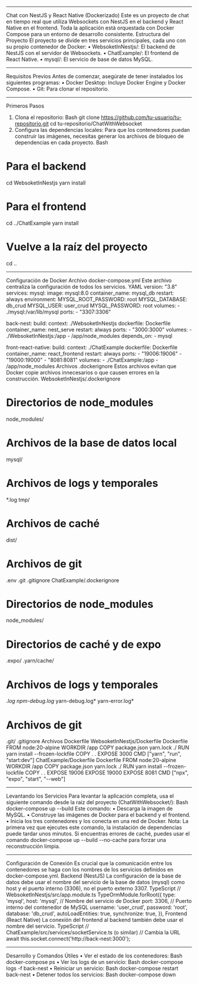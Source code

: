 ________________________________________
Chat con NestJS y React Native (Dockerizado)
Este es un proyecto de chat en tiempo real que utiliza Websockets con NestJS en el backend y React Native en el frontend. Toda la aplicación está orquestada con Docker Compose para un entorno de desarrollo consistente.
Estructura del Proyecto
El proyecto se divide en tres servicios principales, cada uno con su propio contenedor de Docker:
•	WebsoketInNestjs/: El backend de NestJS con el servidor de Websockets.
•	ChatExample/: El frontend de React Native.
•	mysql/: El servicio de base de datos MySQL.
________________________________________
Requisitos Previos
Antes de comenzar, asegúrate de tener instalados los siguientes programas:
•	Docker Desktop: Incluye Docker Engine y Docker Compose.
•	Git: Para clonar el repositorio.
________________________________________
Primeros Pasos
1.	Clona el repositorio:
Bash
git clone https://github.com/tu-usuario/tu-repositorio.git
cd tu-repositorio/ChatWithWebsocket
2.	Configura las dependencias locales:
Para que los contenedores puedan construir las imágenes, necesitas generar los archivos de bloqueo de dependencias en cada proyecto.
Bash
# Para el backend
cd WebsoketInNestjs
yarn install

# Para el frontend
cd ../ChatExample
yarn install

# Vuelve a la raíz del proyecto
cd ..
________________________________________
Configuración de Docker
Archivo docker-compose.yml
Este archivo centraliza la configuración de todos los servicios.
YAML
version: "3.8"
services:
  mysql:
    image: mysql:8.0
    container_name: mysql_db
    restart: always
    environment:
      MYSQL_ROOT_PASSWORD: root
      MYSQL_DATABASE: db_crud
      MYSQL_USER: user_crud
      MYSQL_PASSWORD: root
    volumes:
      - ./mysql:/var/lib/mysql
    ports:
      - "3307:3306"

  back-nest:
    build:
      context: ./WebsoketInNestjs
      dockerfile: Dockerfile
    container_name: nest_serve
    restart: always
    ports:
      - "3000:3000"
    volumes:
      - ./WebsoketInNestjs:/app
      - /app/node_modules
    depends_on:
      - mysql

  front-react-native:
    build:
      context: ./ChatExample
      dockerfile: Dockerfile
    container_name: react_frontend
    restart: always
    ports:
      - "19006:19006"
      - "19000:19000"
      - "8081:8081"
    volumes:
      - ./ChatExample:/app
      - /app/node_modules
Archivos .dockerignore
Estos archivos evitan que Docker copie archivos innecesarios o que causen errores en la construcción.
WebsoketInNestjs/.dockerignore
# Directorios de node_modules
node_modules/

# Archivos de la base de datos local
mysql/

# Archivos de logs y temporales
*.log
tmp/

# Archivos de caché
dist/

# Archivos de git
.env
.git
.gitignore
ChatExample/.dockerignore
# Directorios de node_modules
node_modules/

# Directorios de caché y de expo
.expo/
.yarn/cache/

# Archivos de logs y temporales
*.log
npm-debug.log*
yarn-debug.log*
yarn-error.log*

# Archivos de git
.git/
.gitignore
Archivos Dockerfile
WebsoketInNestjs/Dockerfile
Dockerfile
FROM node:20-alpine
WORKDIR /app
COPY package.json yarn.lock ./
RUN yarn install --frozen-lockfile
COPY . .
EXPOSE 3000
CMD ["yarn", "run", "start:dev"]
ChatExample/Dockerfile
Dockerfile
FROM node:20-alpine
WORKDIR /app
COPY package.json yarn.lock ./
RUN yarn install --frozen-lockfile
COPY . .
EXPOSE 19006
EXPOSE 19000
EXPOSE 8081
CMD ["npx", "expo", "start", "--web"]
________________________________________
Levantando los Servicios
Para levantar la aplicación completa, usa el siguiente comando desde la raíz del proyecto (ChatWithWebsocket/):
Bash
docker-compose up --build
Este comando:
•	Descarga la imagen de MySQL.
•	Construye las imágenes de Docker para el backend y el frontend.
•	Inicia los tres contenedores y los conecta en una red de Docker.
Nota: La primera vez que ejecutes este comando, la instalación de dependencias puede tardar unos minutos. Si encuentras errores de caché, puedes usar el comando docker-compose up --build --no-cache para forzar una reconstrucción limpia.
________________________________________
Configuración de Conexión
Es crucial que la comunicación entre los contenedores se haga con los nombres de los servicios definidos en docker-compose.yml.
Backend (NestJS)
La configuración de la base de datos debe usar el nombre del servicio de la base de datos (mysql) como host y el puerto interno (3306), no el puerto externo 3307.
TypeScript
// WebsoketInNestjs/src/app.module.ts
TypeOrmModule.forRoot({
  type: 'mysql',
  host: 'mysql',   // Nombre del servicio de Docker
  port: 3306,     // Puerto interno del contenedor de MySQL
  username: 'user_crud',
  password: 'root',
  database: 'db_crud',
  autoLoadEntities: true,
  synchronize: true,
}),
Frontend (React Native)
La conexión del frontend al backend también debe usar el nombre del servicio.
TypeScript
// ChatExample/src/services/socketService.ts (o similar)
// Cambia la URL
await this.socket.connect('http://back-nest:3000');
________________________________________
Desarrollo y Comandos Útiles
•	Ver el estado de los contenedores:
Bash
docker-compose ps
•	Ver los logs de un servicio:
Bash
docker-compose logs -f back-nest
•	Reiniciar un servicio:
Bash
docker-compose restart back-nest
•	Detener todos los servicios:
Bash
docker-compose down

